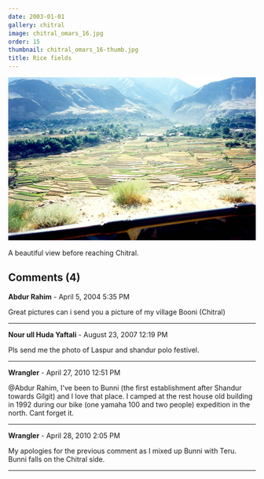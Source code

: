```yaml
---
date: 2003-01-01
gallery: chitral
image: chitral_omars_16.jpg
order: 15
thumbnail: chitral_omars_16-thumb.jpg
title: Rice fields
---
```


![Rice fields](./chitral_omars_16.jpg)

A beautiful view before reaching Chitral.

<div id="comments">

## Comments (4)

**Abdur Rahim** - April  5, 2004  5:35 PM

Great pictures can i send you a picture of my village Booni (Chitral)

---

**Nour ull Huda Yaftali** - August 23, 2007 12:19 PM

Pls send me the photo of Laspur and shandur polo festivel.

---

**Wrangler** - April 27, 2010 12:51 PM

@Abdur Rahim, I've been to Bunni (the first establishment after Shandur towards Gilgit) and I love that place. I camped at the rest house old building in 1992 during our bike (one yamaha 100 and two people) expedition in the north. Cant forget it.

---

**Wrangler** - April 28, 2010  2:05 PM

My apologies for the previous comment as I mixed up Bunni with Teru. Bunni falls on the Chitral side.

---

</div>